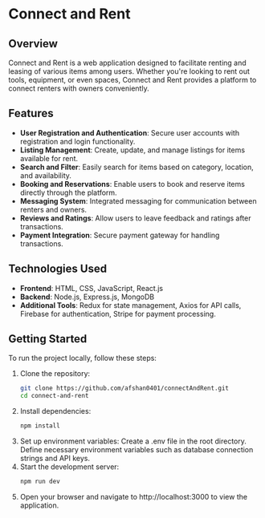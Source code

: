 # Connect and Rent

## Overview
Connect and Rent is a web application designed to facilitate renting and leasing of various items among users. Whether you're looking to rent out tools, equipment, or even spaces, Connect and Rent provides a platform to connect renters with owners conveniently.

## Features
- **User Registration and Authentication**: Secure user accounts with registration and login functionality.
- **Listing Management**: Create, update, and manage listings for items available for rent.
- **Search and Filter**: Easily search for items based on category, location, and availability.
- **Booking and Reservations**: Enable users to book and reserve items directly through the platform.
- **Messaging System**: Integrated messaging for communication between renters and owners.
- **Reviews and Ratings**: Allow users to leave feedback and ratings after transactions.
- **Payment Integration**: Secure payment gateway for handling transactions.

## Technologies Used
- **Frontend**: HTML, CSS, JavaScript, React.js
- **Backend**: Node.js, Express.js, MongoDB
- **Additional Tools**: Redux for state management, Axios for API calls, Firebase for authentication, Stripe for payment processing.

## Getting Started
To run the project locally, follow these steps:

1. Clone the repository:
   ```bash
   git clone https://github.com/afshan0401/connectAndRent.git
   cd connect-and-rent
2. Install dependencies:
   ```bash
   npm install
3. Set up environment variables:
    Create a .env file in the root directory.
    Define necessary environment variables such as database connection strings and API keys.
4. Start the development server:
   ```bash
   npm run dev
5. Open your browser and navigate to http://localhost:3000 to view the application.
   
